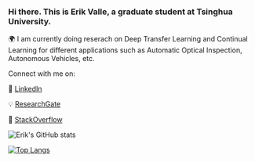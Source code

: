 ### Hi there. This is Erik Valle, a graduate student at Tsinghua University.
🌍 I am currently doing reserach on Deep Transfer Learning and Continual Learning for different applications such as Automatic Optical Inspection, Autonomous Vehicles, etc.

Connect with me on:

🏢 [LinkedIn](https://www.linkedin.com/in/erik-v-499345141/)

💡 [ResearchGate](https://www.researchgate.net/profile/Erik-Valle-Salgado)

🤔 [StackOverflow](https://stackoverflow.com/users/15787240/illustrati)

![Erik's GitHub stats](https://github-readme-stats.vercel.app/api?username=erikvalle&show_icons=true&theme=dark)

[![Top Langs](https://github-readme-stats.vercel.app/api/top-langs/?username=erikvalle&layout=compact&theme=dark)](https://github.com/erikvalle/github-readme-stats)

<!--
**ErikValle/ErikValle** is a ✨ _special_ ✨ repository because its `README.md` (this file) appears on your GitHub profile.

Here are some ideas to get you started:

- 🔭 I’m currently working on ...
- 🌱 I’m currently learning ...
- 👯 I’m looking to collaborate on ...
- 🤔 I’m looking for help with ...
- 💬 Ask me about ...
- 📫 How to reach me: ...
- 😄 Pronouns: ...
- ⚡ Fun fact: ...
-->
